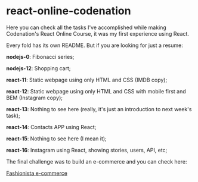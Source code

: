 # react-online-codenation

Here you can check all the tasks I've accomplished while making Codenation's React Online Course, it was my first experience using React.

Every fold has its own README. But if you are looking for just a resume:

**nodejs-0**: Fibonacci series;

**nodejs-12**: Shopping cart;

**react-11**: Static webpage using only HTML and CSS (IMDB copy);

**react-12**: Static webpage using only HTML and CSS with mobile first and BEM (Instagram copy);

**react-13**: Nothing to see here (really, it's just an introduction to next week's task);

**react-14**: Contacts APP using React;

**react-15**: Nothing to see here (I mean it);

**react-16**: Instagram using React, showing stories, users, API, etc;

The final challenge was to build an e-commerce and you can check here:

[Fashionista e-commerce](https://github.com/sifthedog/fashionista-ecommerce)
